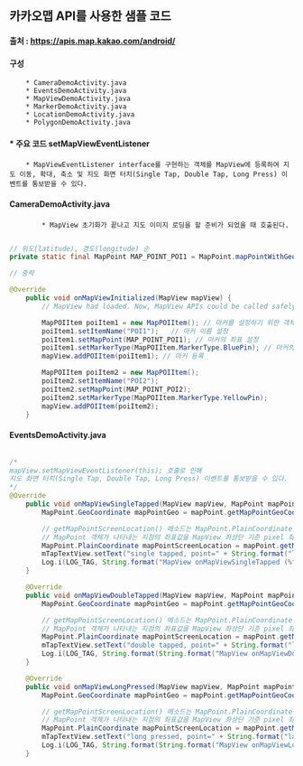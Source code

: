 ## 카카오맵 API를 사용한 샘플 코드   
#### 출처 : https://apis.map.kakao.com/android/   

#### 구성    
		* CameraDemoActivity.java   
		* EventsDemoActivity.java   
		* MapViewDemoActivity.java   
		* MarkerDemoActivity.java   
		* LocationDemoActivity.java   
		* PolygonDemoActivity.java   

#### * 주요 코드   setMapViewEventListener   
		* MapViewEventListener interface를 구현하는 객체를 MapView에 등록하여 지도 이동, 확대, 축소 및 지도 화면 터치(Single Tap, Double Tap, Long Press) 이벤트를 통보받을 수 있다.

#### CameraDemoActivity.java   
			* MapView 초기화가 끝나고 지도 이미지 로딩을 할 준비가 되었을 때 호출된다.

```java

// 위도(latitude), 경도(longitude) 순 
private static final MapPoint MAP_POINT_POI1 = MapPoint.mapPointWithGeoCoord(37.537229, 127.005515);

// 중략 

@Override
    public void onMapViewInitialized(MapView mapView) {
        // MapView had loaded. Now, MapView APIs could be called safely.

        MapPOIItem poiItem1 = new MapPOIItem();	// 마커를 설정하기 위한 객체 선언
        poiItem1.setItemName("POI1");	// 마커 이름 설정 
        poiItem1.setMapPoint(MAP_POINT_POI1); // 마커의 좌표 설정 
        poiItem1.setMarkerType(MapPOIItem.MarkerType.BluePin); // 마커의 기본 보여지는 타입 설정 
        mapView.addPOIItem(poiItem1); // 마커 등록 

        MapPOIItem poiItem2 = new MapPOIItem();
        poiItem2.setItemName("POI2");
        poiItem2.setMapPoint(MAP_POINT_POI2);
        poiItem2.setMarkerType(MapPOIItem.MarkerType.YellowPin);
        mapView.addPOIItem(poiItem2);
    }
```   

#### EventsDemoActivity.java   

```java

/*
mapView.setMapViewEventListener(this); 호출로 인해
지도 화면 터치(Single Tap, Double Tap, Long Press) 이벤트를 통보받을 수 있다.
*/
@Override
	public void onMapViewSingleTapped(MapView mapView, MapPoint mapPoint) {
		MapPoint.GeoCoordinate mapPointGeo = mapPoint.getMapPointGeoCoord(); // 현재 맵의 위치를 받아온다.

		// getMapPointScreenLocation() 메소드는 MapPoint.PlainCoordinate를 반환한다.
		// MapPoint 객체가 나타내는 지점의 좌표값을 MapView 좌상단 기준 pixel 좌표값으로 조회한다.
		MapPoint.PlainCoordinate mapPointScreenLocation = mapPoint.getMapPointScreenLocation();
		mTapTextView.setText("single tapped, point=" + String.format("lat/lng: (%f,%f) x/y: (%f,%f)", mapPointGeo.latitude, mapPointGeo.longitude, mapPointScreenLocation.x, mapPointScreenLocation.y));
		Log.i(LOG_TAG, String.format("MapView onMapViewSingleTapped (%f,%f)", mapPointGeo.latitude, mapPointGeo.longitude));
	}

	@Override
	public void onMapViewDoubleTapped(MapView mapView, MapPoint mapPoint) {
		MapPoint.GeoCoordinate mapPointGeo = mapPoint.getMapPointGeoCoord();

		// getMapPointScreenLocation() 메소드는 MapPoint.PlainCoordinate를 반환한다.
		// MapPoint 객체가 나타내는 지점의 좌표값을 MapView 좌상단 기준 pixel 좌표값으로 조회한다.
		MapPoint.PlainCoordinate mapPointScreenLocation = mapPoint.getMapPointScreenLocation();
		mTapTextView.setText("double tapped, point=" + String.format("lat/lng: (%f,%f) x/y: (%f,%f)", mapPointGeo.latitude, mapPointGeo.longitude, mapPointScreenLocation.x, mapPointScreenLocation.y));
		Log.i(LOG_TAG, String.format(String.format("MapView onMapViewDoubleTapped (%f,%f)", mapPointGeo.latitude, mapPointGeo.longitude)));
	}

	@Override
	public void onMapViewLongPressed(MapView mapView, MapPoint mapPoint) {
		MapPoint.GeoCoordinate mapPointGeo = mapPoint.getMapPointGeoCoord();

		// getMapPointScreenLocation() 메소드는 MapPoint.PlainCoordinate를 반환한다.
		// MapPoint 객체가 나타내는 지점의 좌표값을 MapView 좌상단 기준 pixel 좌표값으로 조회한다.
		MapPoint.PlainCoordinate mapPointScreenLocation = mapPoint.getMapPointScreenLocation();
		mTapTextView.setText("long pressed, point=" + String.format("lat/lng: (%f,%f) x/y: (%f,%f)", mapPointGeo.latitude, mapPointGeo.longitude, mapPointScreenLocation.x, mapPointScreenLocation.y));
		Log.i(LOG_TAG, String.format(String.format("MapView onMapViewLongPressed (%f,%f)", mapPointGeo.latitude, mapPointGeo.longitude)));
	}
```